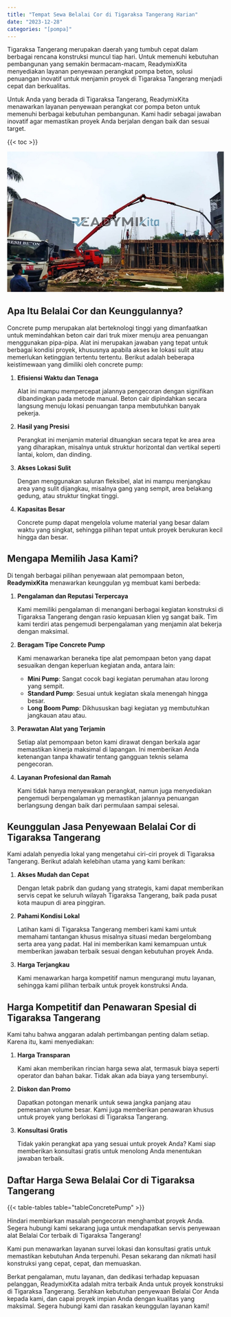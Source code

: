 ```yaml
---
title: "Tempat Sewa Belalai Cor di Tigaraksa Tangerang Harian"
date: "2023-12-28"
categories: "[pompa]"
---
```


Tigaraksa Tangerang merupakan daerah yang tumbuh cepat dalam berbagai rencana konstruksi muncul tiap hari. Untuk memenuhi kebutuhan pembangunan yang semakin bermacam-macam, ReadymixKita menyediakan layanan penyewaan perangkat pompa beton, solusi penuangan inovatif untuk menjamin proyek di Tigaraksa Tangerang menjadi cepat dan berkualitas.

Untuk Anda yang berada di Tigaraksa Tangerang, ReadymixKita menawarkan layanan penyewaan perangkat cor pompa beton untuk memenuhi berbagai kebutuhan pembangunan. Kami hadir sebagai jawaban inovatif agar memastikan proyek Anda berjalan dengan baik dan sesuai target.

{{< toc >}}

![Tempat Sewa Belalai Cor di Tigaraksa Tangerang Harian](/images/pompa/sewa-pompa-16.jpg)

## Apa Itu Belalai Cor dan Keunggulannya?

Concrete pump merupakan alat berteknologi tinggi yang dimanfaatkan untuk memindahkan beton cair dari truk mixer menuju area penuangan menggunakan pipa-pipa. Alat ini merupakan jawaban yang tepat untuk berbagai kondisi proyek, khususnya apabila akses ke lokasi sulit atau memerlukan ketinggian tertentu tertentu. Berikut adalah beberapa keistimewaan yang dimiliki oleh concrete pump:

1. **Efisiensi Waktu dan Tenaga**

   Alat ini mampu mempercepat jalannya pengecoran dengan signifikan dibandingkan pada metode manual. Beton cair dipindahkan secara langsung menuju lokasi penuangan tanpa membutuhkan banyak pekerja.

2. **Hasil yang Presisi**

   Perangkat ini menjamin material dituangkan secara tepat ke area area yang diharapkan, misalnya untuk struktur horizontal dan vertikal seperti lantai, kolom, dan dinding.

3. **Akses Lokasi Sulit**

   Dengan menggunakan saluran fleksibel, alat ini mampu menjangkau area yang sulit dijangkau, misalnya gang yang sempit, area belakang gedung, atau struktur tingkat tinggi.

4. **Kapasitas Besar**

   Concrete pump dapat mengelola volume material yang besar dalam waktu yang singkat, sehingga pilihan tepat untuk proyek berukuran kecil hingga dan besar.

## Mengapa Memilih Jasa Kami?

Di tengah berbagai pilihan penyewaan alat pemompaan beton, **ReadymixKita** menawarkan keunggulan yg membuat kami berbeda:

1. **Pengalaman dan Reputasi Terpercaya**

   Kami memiliki pengalaman di menangani berbagai kegiatan konstruksi di Tigaraksa Tangerang dengan rasio kepuasan klien yg sangat baik. Tim kami terdiri atas pengemudi berpengalaman yang menjamin alat bekerja dengan maksimal.

2. **Beragam Tipe Concrete Pump**

   Kami menawarkan beraneka tipe alat pemompaan beton yang dapat sesuaikan dengan keperluan kegiatan anda, antara lain:
   - **Mini Pump**: Sangat cocok bagi kegiatan perumahan atau lorong yang sempit.
   - **Standard Pump**: Sesuai untuk kegiatan skala menengah hingga besar.
   - **Long Boom Pump**: Dikhususkan bagi kegiatan yg membutuhkan jangkauan atau atau.

3. **Perawatan Alat yang Terjamin**

   Setiap alat pemompaan beton kami dirawat dengan berkala agar memastikan kinerja maksimal di lapangan. Ini memberikan Anda ketenangan tanpa khawatir tentang gangguan teknis selama pengecoran.

4. **Layanan Profesional dan Ramah**

   Kami tidak hanya menyewakan perangkat, namun juga menyediakan pengemudi berpengalaman yg memastikan jalannya penuangan berlangsung dengan baik dari permulaan sampai selesai.

## Keunggulan Jasa Penyewaan Belalai Cor di Tigaraksa Tangerang

Kami adalah penyedia lokal yang mengetahui ciri-ciri proyek di Tigaraksa Tangerang. Berikut adalah kelebihan utama yang kami berikan:

1. **Akses Mudah dan Cepat**

   Dengan letak pabrik dan gudang yang strategis, kami dapat memberikan servis cepat ke seluruh wilayah Tigaraksa Tangerang, baik pada pusat kota maupun di area pinggiran.

2. **Pahami Kondisi Lokal**

   Latihan kami di Tigaraksa Tangerang memberi kami kami untuk memahami tantangan khusus misalnya situasi medan bergelombang serta area yang padat. Hal ini memberikan kami kemampuan untuk memberikan jawaban terbaik sesuai dengan kebutuhan proyek Anda.

3. **Harga Terjangkau**

   Kami menawarkan harga kompetitif namun mengurangi mutu layanan, sehingga kami pilihan terbaik untuk proyek konstruksi Anda.

## Harga Kompetitif dan Penawaran Spesial di Tigaraksa Tangerang

Kami tahu bahwa anggaran adalah pertimbangan penting dalam setiap. Karena itu, kami menyediakan:

1. **Harga Transparan**

   Kami akan memberikan rincian harga sewa alat, termasuk biaya seperti operator dan bahan bakar. Tidak akan ada biaya yang tersembunyi.

2. **Diskon dan Promo**

   Dapatkan potongan menarik untuk sewa jangka panjang atau pemesanan volume besar. Kami juga memberikan penawaran khusus untuk proyek yang berlokasi di Tigaraksa Tangerang.

3. **Konsultasi Gratis**

   Tidak yakin perangkat apa yang sesuai untuk proyek Anda? Kami siap memberikan konsultasi gratis untuk menolong Anda menentukan jawaban terbaik.

## Daftar Harga Sewa Belalai Cor di Tigaraksa Tangerang

{{< table-tables table="tableConcretePump" >}}

Hindari membiarkan masalah pengecoran menghambat proyek Anda. Segera hubungi kami sekarang juga untuk mendapatkan servis penyewaan alat Belalai Cor terbaik di Tigaraksa Tangerang!

Kami pun menawarkan layanan survei lokasi dan konsultasi gratis untuk memastikan kebutuhan Anda terpenuhi. Pesan sekarang dan nikmati hasil konstruksi yang cepat, cepat, dan memuaskan.

Berkat pengalaman, mutu layanan, dan dedikasi terhadap kepuasan pelanggan, ReadymixKita adalah mitra terbaik Anda untuk proyek konstruksi di Tigaraksa Tangerang. Serahkan kebutuhan penyewaan Belalai Cor Anda kepada kami, dan capai proyek impian Anda dengan kualitas yang maksimal. Segera hubungi kami dan rasakan keunggulan layanan kami!